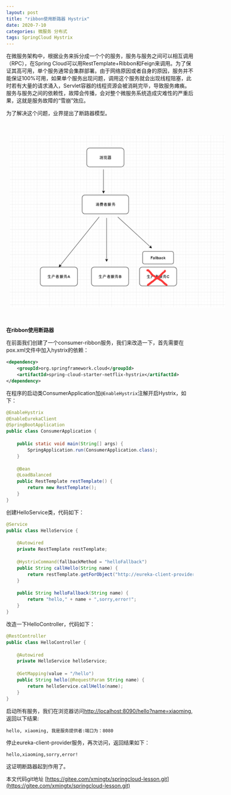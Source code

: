 ```yaml
---
layout: post
title: "ribbon使用断路器 Hystrix"
date: 2020-7-10
categories: 微服务 分布式
tags: SpringCloud Hystrix
--- 
```



在微服务架构中，根据业务来拆分成一个个的服务，服务与服务之间可以相互调用（RPC），在Spring Cloud可以用RestTemplate+Ribbon和Feign来调用。为了保证其高可用，单个服务通常会集群部署。由于网络原因或者自身的原因，服务并不能保证100%可用，如果单个服务出现问题，调用这个服务就会出现线程阻塞，此时若有大量的请求涌入，Servlet容器的线程资源会被消耗完毕，导致服务瘫痪。服务与服务之间的依赖性，故障会传播，会对整个微服务系统造成灾难性的严重后果，这就是服务故障的“雪崩”效应。

为了解决这个问题，业界提出了断路器模型。

<div style="width:580px;height:464px;margin:50px 10px;">
    <img alt="Hystrix.png" src="/images/Hystrix.png" width="580" height="464"/>
</div>


**在ribbon使用断路器**

在前面我们创建了一个consumer-ribbon服务，我们来改造一下，首先需要在pox.xml文件中加入hystrix的依赖：

```xml
<dependency>
    <groupId>org.springframework.cloud</groupId>
    <artifactId>spring-cloud-starter-netflix-hystrix</artifactId>
</dependency>
```

在程序的启动类ConsumerApplication加`@EnableHystrix`注解开启Hystrix，如下：

```java
@EnableHystrix
@EnableEurekaClient
@SpringBootApplication
public class ConsumerApplication {

    public static void main(String[] args) {
        SpringApplication.run(ConsumerApplication.class);
    }

    @Bean
    @LoadBalanced
    public RestTemplate restTemplate() {
        return new RestTemplate();
    }
}
```

创建HelloService类，代码如下：

```java
@Service
public class HelloService {

    @Autowired
    private RestTemplate restTemplate;

    @HystrixCommand(fallbackMethod = "helloFallback")
    public String callHello(String name) {
        return restTemplate.getForObject("http://eureka-client-provider/hello?name="+name,String.class);
    }

    public String helloFallback(String name) {
        return "hello," + name + ",sorry,error!";
    }
}
```

改造一下HelloController，代码如下：

```java
@RestController
public class HelloController {

    @Autowired
    private HelloService helloService;

    @GetMapping(value = "/hello")
    public String hello(@RequestParam String name) {
        return helloService.callHello(name);
    }
}
```

启动所有服务，我们在浏览器访问[http://localhost:8090/hello?name=xiaoming](http://localhost:8090/hello?name=xiaoming),返回以下结果:

```
hello, xiaoming, 我是服务提供者:端口为：8080
```

停止eureka-client-provider服务，再次访问，返回结果如下：

```
hello,xiaoming,sorry,error!
```

这证明断路器起到作用了。


本文代码git地址 [https://gitee.com/xmingtx/springcloud-lesson.git](https://gitee.com/xmingtx/springcloud-lesson.git)
